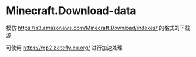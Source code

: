 # Minecraft.Download-data
模仿 https://s3.amazonaws.com/Minecraft.Download/indexes/ 的格式的下载源

可使用 https://rgp2.zkitefly.eu.org/ 进行加速处理
